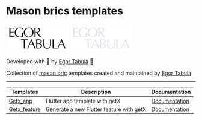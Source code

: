 # Mason brics templates

[![Egor Tabula][logo_white]][egor_tabula_link]
[![Egor Tabula][logo_black]][egor_tabula_link]

Developed with 💙 by [Egor Tabula][egor_tabula_link] 🦄

Collection of [mason bric][bricshub] templates created and maintained by [Egor Tabula][repositories].

---

| Templates                    | Description                              | Documentation                      |
| ---------------------------- | ---------------------------------------- | ---------------------------------- |
| [Getx_app][getx_app]         | Flutter app template with getX           | [Documentation][getx_app_docs]     |
| [Getx_feature][getx_feature] | Generate a new Flutter feature with getX | [Documentation][getx_feature_docs] |



<!--- Egor Tabula --->
[egor_tabula_link]: https://egortabula.dev
[logo_black]: https://raw.githubusercontent.com/egortabula/egortabula/main/logos/egortabula_logo_black_small.png#gh-light-mode-only
[logo_white]: https://raw.githubusercontent.com/egortabula/egortabula/main/logos/egortabula_logo_white_small.png#gh-dark-mode-only
[repositories]: https://github.com/egortabula?tab=repositories


<!--- Mason links --->
[bricshub]: https://brickhub.dev

<!--- Getx_app --->
[getx_app]: https://github.com/egortabula/mason_bricks/tree/main/getx_app
[getx_app_docs]: https://github.com/egortabula/mason_bricks/blob/main/getx_app/README.md
<!-- [getx_app_workflow_badge]:
[getx_app_workflow_ling]: -->

<!--- Getx_feature --->
[getx_feature]: https://github.com/egortabula/mason_bricks/tree/main/getx_feature
[getx_feature_docs]: https://github.com/egortabula/mason_bricks/blob/main/getx_feature/README.md
<!-- [getx_feature_workflow_badge]:
[getx_feature_workflow_link]: -->
